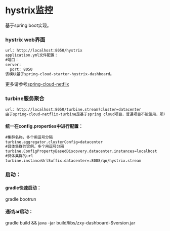 # hystrix监控
基于spring boot实现。

### hystrix web界面
```html
url: http://localhost:8050/hystrix
application.yml文件配置：
#端口：
server:
  port: 8050
该模块基于spring-cloud-starter-hystrix-dashboard。
```
更多请参考[spring-cloud-netflix](http://cloud.spring.io/spring-cloud-netflix/spring-cloud-netflix.html)

### turbine服务聚合
```html
url: http://localhost:8050/turbine.stream?cluster=datacenter
由于spring-cloud-netflix-turbine是基于spring cloud项目，普通项目不能使用，所以此处为自己实现。
```

#### 统一在config.properties中进行配置：
```html
#集群名称，多个用逗号分隔
turbine.aggregator.clusterConfig=datacenter
#具体集群的实例，多个用逗号分隔
turbine.ConfigPropertyBasedDiscovery.datacenter.instances=localhost
#具体集群的url
turbine.instanceUrlSuffix.datacenter=:8088/qn/hystrix.stream
```

### 启动：
#### gradle快速启动：
gradle bootrun
#### 通过jar启动：
gradle build && java -jar build/libs/zxy-dashboard-$version.jar
